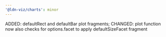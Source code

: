 ```yaml
---
'@ldn-viz/charts': minor
---
```


ADDED: defaultRect and defaultBar plot fragments; CHANGED: plot function now also checks for options.facet to apply defaultSizeFacet fragment
